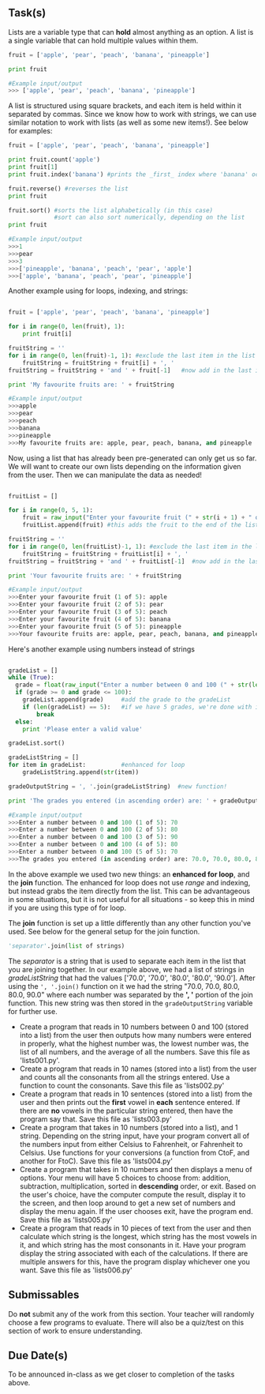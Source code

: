 Task(s)
-------
Lists are a variable type that can **hold** almost anything as an option.  A list is a single variable that can hold multiple values within them.

```python
fruit = ['apple', 'pear', 'peach', 'banana', 'pineapple']

print fruit

#Example input/output
>>> ['apple', 'pear', 'peach', 'banana', 'pineapple']
```

A list is structured using square brackets, and each item is held within it separated by commas.  Since we know how to work with strings, we can use similar notation to work with lists (as well as some new items!).  See below for examples:

```python
fruit = ['apple', 'pear', 'peach', 'banana', 'pineapple']

print fruit.count('apple')
print fruit[1]
print fruit.index('banana') #prints the _first_ index where 'banana' occurs

fruit.reverse() #reverses the list
print fruit

fruit.sort() #sorts the list alphabetically (in this case)
             #sort can also sort numerically, depending on the list
print fruit

#Example input/output
>>>1
>>>pear
>>>3
>>>['pineapple', 'banana', 'peach', 'pear', 'apple']
>>>['apple', 'banana', 'peach', 'pear', 'pineapple']

```

Another example using for loops, indexing, and strings:

```python

fruit = ['apple', 'pear', 'peach', 'banana', 'pineapple']

for i in range(0, len(fruit), 1):
    print fruit[i]

fruitString = ''
for i in range(0, len(fruit)-1, 1): #exclude the last item in the list (len - 1)
    fruitString = fruitString + fruit[i] + ', '
fruitString = fruitString + 'and ' + fruit[-1]	 #now add in the last item!

print 'My favourite fruits are: ' + fruitString

#Example input/output
>>>apple
>>>pear
>>>peach
>>>banana
>>>pineapple
>>>My favourite fruits are: apple, pear, peach, banana, and pineapple 
```

Now, using a list that has already been pre-generated can only get us so far.  We will want to create our own lists depending on the information given from the user.  Then we can manipulate the data as needed!

```python

fruitList = []

for i in range(0, 5, 1):
	fruit = raw_input("Enter your favourite fruit (" + str(i + 1) + " of 5): ")
	fruitList.append(fruit)	#this adds the fruit to the end of the list 

fruitString = ''
for i in range(0, len(fruitList)-1, 1): #exclude the last item in the list (len - 1)
    fruitString = fruitString + fruitList[i] + ', '
fruitString = fruitString + 'and ' + fruitList[-1]	#now add in the last item!

print 'Your favourite fruits are: ' + fruitString

#Example input/output
>>>Enter your favourite fruit (1 of 5): apple
>>>Enter your favourite fruit (2 of 5): pear
>>>Enter your favourite fruit (3 of 5): peach
>>>Enter your favourite fruit (4 of 5): banana
>>>Enter your favourite fruit (5 of 5): pineapple
>>>Your favourite fruits are: apple, pear, peach, banana, and pineapple 
```

Here's another example using numbers instead of strings 

```python

gradeList = []
while (True):
  grade = float(raw_input("Enter a number between 0 and 100 (" + str(len(gradeList) + 1) + " of 5): "))
  if (grade >= 0 and grade <= 100):
	gradeList.append(grade)		#add the grade to the gradeList
	if (len(gradeList) == 5):	#if we have 5 grades, we're done with input
		break
  else:
    print 'Please enter a valid value'

gradeList.sort()

gradeListString = []
for item in gradeList:			#enhanced for loop
    gradeListString.append(str(item))

gradeOutputString = ', '.join(gradeListString)	#new function!

print 'The grades you entered (in ascending order) are: ' + gradeOutputString

#Example input/output
>>>Enter a number between 0 and 100 (1 of 5): 70
>>>Enter a number between 0 and 100 (2 of 5): 80
>>>Enter a number between 0 and 100 (3 of 5): 90
>>>Enter a number between 0 and 100 (4 of 5): 80
>>>Enter a number between 0 and 100 (5 of 5): 70
>>>The grades you entered (in ascending order) are: 70.0, 70.0, 80.0, 80.0, 90.0
```

In the above example we used two new things: an **enhanced for loop**, and the **join** function.  The enhanced for loop does not use _range_ and indexing, but instead grabs the item directly from the list.  This can be advantageous in some situations, but it is not useful for all situations - so keep this in mind if you are using this type of for loop.

The **join** function is set up a little differently than any other function you've used.  See below for the general setup for the join function.

```python
'separator'.join(list of strings)
```

The _separator_ is a string that is used to separate each item in the list that you are joining together.  In our example above, we had a list of strings in _gradeListString_ that had the values ['70.0', '70.0', '80.0', '80.0', '90.0'].  After using the ```', '.join()``` function on it we had the string "70.0, 70.0, 80.0, 80.0, 90.0" where each number was separated by the **', '** portion of the join function.  This new string was then stored in the ```gradeOutputString``` variable for further use.


* Create a program that reads in 10 numbers between 0 and 100 (stored into a list) from the user then outputs how many numbers were entered in properly, what the highest number was, the lowest number was, the list of all numbers, and the average of all the numbers.  Save this file as 'lists001.py'.
* Create a program that reads in 10 names (stored into a list) from the user and counts all the consonants from all the strings entered.  Use a function to count the consonants.  Save this file as 'lists002.py'
* Create a program that reads in 10 sentences (stored into a list) from the user and then prints out the **first** vowel in **each** sentence entered.  If there are **no** vowels in the particular string entered, then have the program say that.  Save this file as 'lists003.py'
* Create a program that takes in 10 numbers (stored into a list), and 1 string.  Depending on the string input, have your program convert all of the numbers input from either Celsius to Fahrenheit, or Fahrenheit to Celsius.  Use functions for your conversions (a function from CtoF, and another for FtoC).  Save this file as 'lists004.py'
* Create a program that takes in 10 numbers and then displays a menu of options.  Your menu will have 5 choices to choose from: addition, subtraction, multiplication, sorted in **descending** order, or exit.  Based on the user's choice, have the computer compute the result, display it to the screen, and then loop around to get a new set of numbers and display the menu again.  If the user chooses exit, have the program end.  Save this file as 'lists005.py'
* Create a program that reads in 10 pieces of text from the user and then calculate which string is the longest, which string has the most vowels in it, and which string has the most consonants in it.  Have your program display the string associated with each of the calculations.  If there are multiple answers for this, have the program display whichever one you want.  Save this file as 'lists006.py'

Submissables
------------
Do **not** submit any of the work from this section.  Your teacher will randomly choose a few programs to evaluate.  There will also be a quiz/test on this section of work to ensure understanding.

Due Date(s)
----------
To be announced in-class as we get closer to completion of the tasks above.
